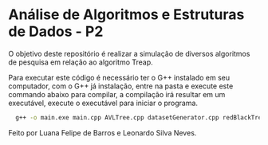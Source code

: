 # Análise de Algoritmos e Estruturas de Dados - P2

O objetivo deste repositório é realizar a simulação de diversos algoritmos de pesquisa em relação ao algoritmo Treap.

Para executar este código é necessário ter o G++ instalado em seu computador, com o G++ já instalação, entre na pasta e execute este commando abaixo para compilar, a compilação irá resultar em um executável, execute o executável para iniciar o programa.

```bash
  g++ -o main.exe main.cpp AVLTree.cpp datasetGenerator.cpp redBlackTree.cpp linearSearch.cpp binarySearch.cpp binarySearchTree.cpp treapTree.cpp -std=c++17 -pthread
```


Feito por Luana Felipe de Barros e Leonardo Silva Neves.
